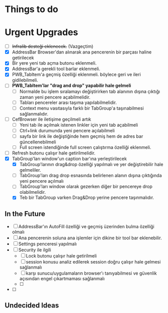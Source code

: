 ﻿# Things to do

# Urgent Upgrades

- [ ] ~~Infralib desteği eklenecek.~~ (Vazgeçtim)
- [X] AddressBar Browser'dan alınarak ana pencerenin bir parçası haline getirilecek
- [X] Bir yere yeni tab açma butonu eklenmeli.
- [X] AddressBar'a gerekli tool barlar eklenmeli.
- [X] PWB_TabItem'a geçmiş özelliği eklenmeli. böylece geri ve ileri gidilebilmeli.
- [ ] **PWB_TabItem'lar "drag and drop" yapabilir hale gelmeli**
  - [ ] Normalde bu işlem sıralamayı değiştirirken tab alanının dışına çıktığı zaman yeni pencere açabilmelidir.
  - [ ] Tabları pencereler arası taşıma yapılabilmelidir.
  - [ ] Context menu vasıtasıyla farklı bir TabGroup'a taşınabilmesi sağlanmalıdır.
- [ ] CefBrowser ile iletişime geçilmeli artık
  - [ ] Yeni tab ile açılmak istenen linkler için yeni tab açabilmeli
  - [ ] Ctrl+link durumunda yeni pencere açılabilmeli
  - [ ] sayfa bir link ile değiştiğinde hem geçmiş hem de adres bar güncellenebilmeli
  - [ ] Full screen istendiğinde full screen çalıştırma özelliği eklenmeli.
- [ ] Refresh butonu çalışır hale getirilmelidir.
- [X] TabGroup'ları window'un caption bar'ına yerleştirilecek
  - [X] TabGroup'larının drag&drop özelliği yapılmalı ve yer değiştirebilir hale gelmeliler.
  - [ ] TabGroup'ları drag drop esnasında belirlenen alanın dışına çıktığında yeni pencere açılmalı
  - [ ] TabGroup'ları window olarak gezerken diğer bir pencereye drop olabilmelidir.
  - [X] Teb bir TabGroup varken Drag&Drop yerine pencere taşınmalıdır.

## In the Future

- [ ] AddressBar'ın AutoFill özelliği ve geçmiş üzerinden bulma özelliği olmalı
- [ ] Ana pencerenin soluna ana işlemler için dikine bir tool bar eklenebilir.
- [ ] Settings penceresi yapılmalı
- [ ] Security ile ilgili
  - [ ] Lock butonu çalışır hale getirilmeli
  - [ ] session konusu analiz edilerek session doğru çalışır hale gelmesi sağlanmalı
  - [ ] karşı sunucu/uygulamaların browser'ı tanıyabilmesi ve güvenlik açısından engel çıkartmaması sağlanmalı
  - [ ] 
- [ ] 

## Undecided Ideas

